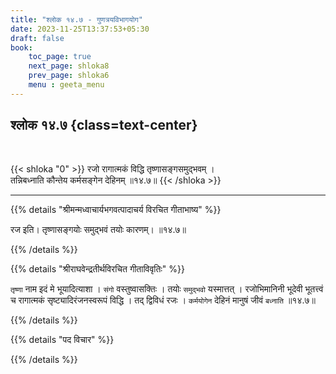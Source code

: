 ```yaml
---
title: "श्लोक १४.७ - गुणत्रयविभागयोग"
date: 2023-11-25T13:37:53+05:30
draft: false
book:
    toc_page: true
    next_page: shloka8
    prev_page: shloka6
    menu : geeta_menu
---
```




## श्लोक १४.७ {class=text-center}

<br/>

{{< shloka  "0"  >}}
रजो रागात्मकं विद्धि तृष्णासङ्गसमुद्भवम् ।  
तन्निबध्नाति कौन्तेय कर्मसङ्गेन देहिनम् ॥१४.७॥
{{< /shloka >}}

---


{{% details "श्रीमन्मध्वाचार्यभगवत्पादाचर्य विरचित  गीताभाष्य" %}}

रज इति। तृष्णासङ्गयोः समुद्भवं तयोः कारणम्। ॥१४.७॥

{{% /details %}}



{{% details "श्रीराघवेन्द्रतीर्थविरचित गीताविवृतिः" %}}

`तृष्णा` नाम इदं मे भूयादित्याशा । `संगो` वस्तुष्वासक्तिः । 
तयोः `समुद्भवो` यस्मात्तत्‌ । रजोभिमानिनी भूदेवी भूतत्त्वं च 
रागात्मकं सृष्ट्यादिरंजनस्वरूपं विद्धि । तद् द्विविधं रजः । 
`कर्मयोगेन` देहिनं मानुषं जीवं `बध्नाति` ॥१४.७॥


{{% /details %}}



{{% details "पद विचार" %}}


{{% /details %}}
